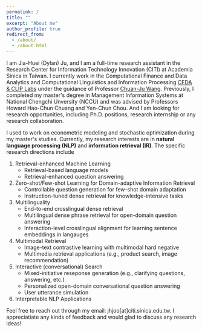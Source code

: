 ```yaml
---
permalink: /
title: ""
excerpt: "About me"
author_profile: true
redirect_from: 
  - /about/
  - /about.html
---
```

I am Jia-Huei (Dylan) Ju, and I am a full-time research assistant in the Research Center for Information Technology Innovation (CITI) at Academia Sinica in Taiwan. 
I currently work in the Computational Finance and Data Analytics and Computational Linguistics and Information Processing [CFDA & CLIP Labs](http://cfda.csie.org/) under the guidance of Professor [Chuan-Ju Wang](http://cfda.csie.org/~cjwang/).
Previously, I completed my master's degree in Management Information Systems at National Chengchi Unversity (NCCU) and was advised by Professors Howard Hao-Chun Chuang and Yen-Chun Chou. 
And I am looking for research opportunities, including Ph.D. positions, research internship or any research collaboration.

I used to work on econometric modeling and stochastic optimization during my master's studies. Currently, my research interests are in **natural language processing (NLP)** and **information retrieval (IR)**.
The specific research directions include 

1. Retrieval-enhanced Machine Learning 
    * Retrieval-based language models 
    * Retrieval-enhanced question answering 
2. Zero-shot/Few-shot Learning for Domain-adaptive Information Retrieval 
    * Controllable question generation for few-shot domain adaptation
    * Instruction-tuned dense retrieval for knowledge-intensive tasks
3. Multilinguality
    * End-to-end crosslingual dense retrieval
    * Multilingual dense phrase retrieval for open-domain question answering
    * Interaction-level crosslingual alignment for learning sentence embeddings in langauges
4. Multimodal Retrieval
    * Image-text contrastive learning with multimodal hard negative
    * Multimedia retrieval applications (e.g., product search, image recommendation)
5. Interactive (conversational) Search
    * Mixed-initiative reseponse generation (e.g., clarifying questions, answering, etc.)
    * Personalized open-domain conversational question answering
    * User utterance simulation
6. Interpretable NLP Applications

Feel free to reach out through my email: jhjoo[at]citi.sinica.edu.tw. I appreciatiate any kinds of feedback and would glad to discuss any research ideas!
